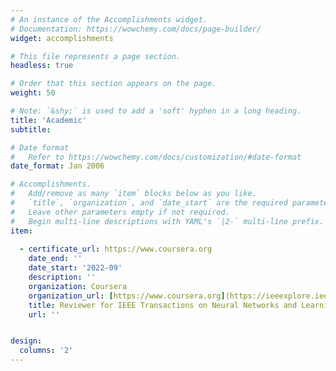 ```yaml
---
# An instance of the Accomplishments widget.
# Documentation: https://wowchemy.com/docs/page-builder/
widget: accomplishments

# This file represents a page section.
headless: true

# Order that this section appears on the page.
weight: 50

# Note: `&shy;` is used to add a 'soft' hyphen in a long heading.
title: 'Academic'
subtitle:

# Date format
#   Refer to https://wowchemy.com/docs/customization/#date-format
date_format: Jan 2006

# Accomplishments.
#   Add/remove as many `item` blocks below as you like.
#   `title`, `organization`, and `date_start` are the required parameters.
#   Leave other parameters empty if not required.
#   Begin multi-line descriptions with YAML's `|2-` multi-line prefix.
item:
  
  - certificate_url: https://www.coursera.org
    date_end: ''
    date_start: '2022-09'
    description: ''
    organization: Coursera
    organization_url: [https://www.coursera.org](https://ieeexplore.ieee.org/xpl/RecentIssue.jsp?punumber=5962385)
    title: Reviewer for IEEE Transactions on Neural Networks and Learning Systems(IF=14.255)
    url: ''


design:
  columns: '2'
---
```

